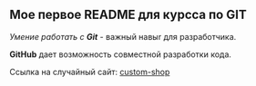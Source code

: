 ## Мое первое README для курсса по GIT

*Умение работать с **Git*** - важный навыr для разработчика.

**GitHub** дает возможность совместной разработки кода.

Ссылка на случайный сайт: [custom-shop](https://custom-shop.ru/ "Перейти в custom-shop.ru") 